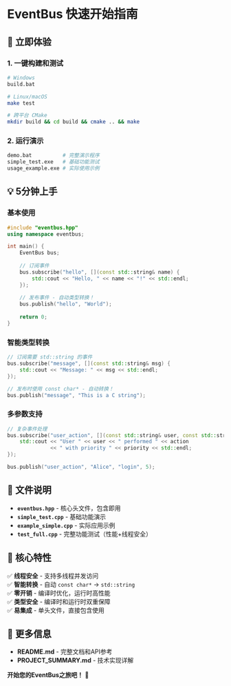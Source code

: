 # EventBus 快速开始指南

## 🚀 立即体验

### 1. 一键构建和测试
```bash
# Windows
build.bat

# Linux/macOS  
make test

# 跨平台 CMake
mkdir build && cd build && cmake .. && make
```

### 2. 运行演示
```bash
demo.bat          # 完整演示程序
simple_test.exe   # 基础功能测试
usage_example.exe # 实际使用示例
```

## 💡 5分钟上手

### 基本使用
```cpp
#include "eventbus.hpp"
using namespace eventbus;

int main() {
    EventBus bus;
    
    // 订阅事件
    bus.subscribe("hello", [](const std::string& name) {
        std::cout << "Hello, " << name << "!" << std::endl;
    });
    
    // 发布事件 - 自动类型转换！
    bus.publish("hello", "World");
    
    return 0;
}
```

### 智能类型转换
```cpp
// 订阅需要 std::string 的事件
bus.subscribe("message", [](const std::string& msg) {
    std::cout << "Message: " << msg << std::endl;
});

// 发布时使用 const char* - 自动转换！
bus.publish("message", "This is a C string");
```

### 多参数支持
```cpp
// 复杂事件处理
bus.subscribe("user_action", [](const std::string& user, const std::string& action, int priority) {
    std::cout << "User " << user << " performed " << action 
              << " with priority " << priority << std::endl;
});

bus.publish("user_action", "Alice", "login", 5);
```

## 📁 文件说明

- **`eventbus.hpp`** - 核心头文件，包含即用
- **`simple_test.cpp`** - 基础功能演示
- **`example_simple.cpp`** - 实际应用示例
- **`test_full.cpp`** - 完整功能测试（性能+线程安全）

## 🎯 核心特性

✅ **线程安全** - 支持多线程并发访问  
✅ **智能转换** - 自动 `const char*` → `std::string`  
✅ **零开销** - 编译时优化，运行时高性能  
✅ **类型安全** - 编译时和运行时双重保障  
✅ **易集成** - 单头文件，直接包含使用  

## 📖 更多信息

- **README.md** - 完整文档和API参考
- **PROJECT_SUMMARY.md** - 技术实现详解

**开始您的EventBus之旅吧！** 🎊
